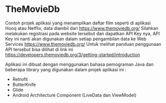 # TheMovieDb
Contoh projek aplikasi yang menampilkan daftar film seperti di aplikasi Hooq atau Netflix, data diambil dari https://www.themoviedb.org/
Silahkan melakukan registrasi pada website tersebut dan dapatkan API Key nya, API Key ini nanti akan digunakan dalam setiap pengambilan data ke Web Services https://www.themoviedb.org/ 
Untuk melihat panduan penggunaan API tersebut bisa dilihat di link ini https://developers.themoviedb.org/3/getting-started/introduction

Aplikasi ini dibuat dengan menggunakan bahasa pemograman Java dan beberapa library yang digunakan dalam projek aplikasi ini :
- Retrofit
- ButterKnife
- Glide
- Android Architecture Component (LiveData dan ViewModel)
